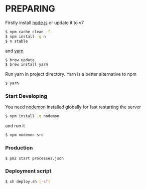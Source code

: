 # PREPARING
Firstly install [node.js](nodejs.org) or update it to v7
 
```sh
$ npm cache clean -f
$ npm install -g n
$ n stable
```
and [yarn](yarnpkg.com)
```sh
$ brew update
$ brew install yarn
```
Run yarn in project directory. Yarn is a better alternative to npm
```sh
$ yarn
```

### Start Developing

You need [nodemon](http://nodemon.io/) installed globally for fast restarting the server
```sh
$ npm install -g nodemon
```
and run it
```sh
$ npm nodemon src
```

### Production
```sh
$ pm2 start processes.json
```

### Deployment script
```sh
$ sh deploy.sh [-sf]
```
